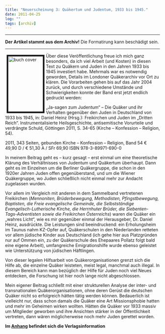 ```yaml
---
title: "Neuerscheinung 3: Quäkertum und Judentum, 1933 bis 1945."
date: 2011-04-25
log: ""
tags: [archiv]
---
```

<hr><b>Der Artikel stammt aus dem Archiv!</b> Die Formatirung kann beschädigt sein.<hr>
<p><a href="http://www.the-independent-friend.de/?q=system/files/buch_cover_freikirchen_ufidr.jpeg"><img border="5" align="left" width="113" vspace="5" hspace="5" height="180" src="http://www.the-independent-friend.de/?q=system/files/buch_cover_freikirchen_ufidr.jpeg" alt="buch cover" /></a>&Uuml;ber diese Ver&ouml;ffentlichung freue ich mich ganz besonders, da ich viel Arbeit (und Kosten) in diesen Text zu Qu&auml;kern und Juden in den Jahren 1933 bis 1945 investiert habe. Mehrmals war es notwendig geworden, Details im Londoner Qu&auml;kerarchiv vor Ort zu kl&auml;ren. Die Vorarbeiten gehen bis auf das Jahr 2004 zur&uuml;ck, und durch verschiedene Umst&auml;nde und Schwierigkeiten konnte der Band erst jetzt endlich gedruckt werden:</p>
<p>&bdquo;Ja-sagen zum Judentum&ldquo; &ndash; Die Qu&auml;ker und ihr Verhalten gegen&uuml;ber den Juden in Deutschland von 1933 bis 1945, in: Daniel Heinz (Hrsg.): Freikirchen und Juden im &bdquo;Dritten Reich&ldquo;. Instrumentalisierte Heilsgeschichte, antisemitische Vorurteile und verdr&auml;ngte Schuld, G&ouml;ttingen 2011, S. 34-65 (Kirche &ndash; Konfession &ndash; Religion, 54).</p>
<p>2011, 343 Seiten, gebunden Kirche &ndash; Konfession &ndash; Religion, Band 54 &euro; 49,90 D / &euro; 51,30 A / SFr 69,90 ISBN 978-3-89971-690-0</p>
<!--break-->
<p>In meinem Beitrag geht es &ndash; kurz gesagt &ndash; erst einmal um eine theoretische Kl&auml;rung des Verh&auml;ltnisses von Judentum und Qu&auml;kertum &uuml;berhaupt. Dann geht es im Einzelnen um die Berliner Qu&auml;kergruppe, die schon in den 1920er Jahren Juden offen gegen&uuml;berstand, und um die Wiener Qu&auml;kergruppe, wo Juden schlie&szlig;lich nicht einmal mehr zur Andacht zugelassen wurden.</p>
<p>Vor allem im Vergleich mit anderen in dem Sammelband vertretenen Freikirchen (<i>Mennoniten, Br&uuml;derbewegung, Methodisten, Pfingstbewegung, Baptisten, die Freie evangelische Gemeinde, die Selbstst&auml;ndige Evangelisch-Lutherische Kirche, die Herrnhuter Br&uuml;der, die Siebenten-Tags-Adventisten sowie die Freikirchen &Ouml;sterreichs</i>) waren die Qu&auml;ker ein &bdquo;wahres Licht&ldquo;, wie es mir gegen&uuml;ber einmal der Herausgeber, Dr. Daniel Heinz, ausdr&uuml;ckte. Die Leistungen sind beeindruckend: ein Erholungsheim im Taunus nahm KZ-Opfer auf, Qu&auml;kerschulen in den Niederlanden retteten vor allem j&uuml;dische Kinder aus Deutschland (ich gehe hier aus Platzgr&uuml;nden nur auf Ommen ein, zu der Qu&auml;kerschule des Ehepaares Pollatz folgt bald eine eigene Arbeit), umfangreiche Emigrationshilfe wurde ebenso geleistet wie Unterst&uuml;tzung von j&uuml;dischen H&auml;ftlingen.</p>
<p>Von dieser legalen Hilfsarbeit von Qu&auml;kerorganisationen grenzt sich die Hilfe ab, die einzelne Qu&auml;ker leisteten, meist legal, manchmal auch illegal. In diesem Bereich kann man bez&uuml;glich der Hilfe f&uuml;r Juden noch viel Neues entdecken, die Forschung ist hier noch lange nicht abgeschlossen.</p>
<p>Mein eigener Beitrag schlie&szlig;t mit einer strukturellen Analyse der inter- und transnationalen Qu&auml;kerorganisationen, ohne deren Ger&uuml;st die deutschen Qu&auml;ker nicht so erfolgreich h&auml;tten t&auml;tig werden k&ouml;nnen. Bedauerlich ist vielleicht nur, dass schon damals die Qu&auml;ker eine Art Missionsphobie hatten und mehr im Geheimen wirken wollten. H&auml;tten die Qu&auml;ker vor 1933 massiv um Mitglieder geworben und ihre Ansichten st&auml;rker in der &Ouml;ffentlichkeit vertreten, dann w&auml;ren m&ouml;glicherweise noch mehr Juden gerettet worden.</p>
<p><b>Im <a href="http://www.the-independent-friend.de/?q=system/files/verlagsinfo_freikirche_u_juden.pdf">Anhang</a> befindet sich die Verlagsinformation</b></p>
